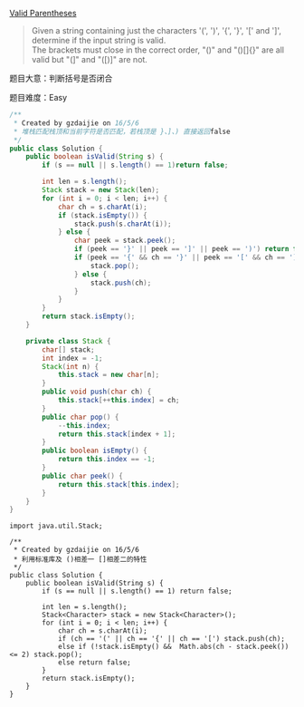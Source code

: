 [Valid Parentheses](https://leetcode.com/problems/valid-parentheses/)

> Given a string containing just the characters '(', ')', '{', '}', '[' and ']', <br>
> determine if the input string is valid. <br/>
> The brackets must close in the correct order, "()" and "()[]{}" are all valid but "(]" and "([)]" are not.

题目大意：判断括号是否闭合

题目难度：Easy

```java
/**
 * Created by gzdaijie on 16/5/6
 * 堆栈匹配栈顶和当前字符是否匹配，若栈顶是 }、]、) 直接返回false
 */
public class Solution {
    public boolean isValid(String s) {
        if (s == null || s.length() == 1)return false;

        int len = s.length();
        Stack stack = new Stack(len);
        for (int i = 0; i < len; i++) {
            char ch = s.charAt(i);
            if (stack.isEmpty()) {
                stack.push(s.charAt(i));
            } else {
                char peek = stack.peek();
                if (peek == '}' || peek == ']' || peek == ')') return false;
                if (peek == '{' && ch == '}' || peek == '[' && ch == ']' || peek == '(' && ch == ')') {
                    stack.pop();
                } else {
                    stack.push(ch);
                }
            }
        }
        return stack.isEmpty();
    }

    private class Stack {
        char[] stack;
        int index = -1;
        Stack(int n) {
            this.stack = new char[n];
        }
        public void push(char ch) {
            this.stack[++this.index] = ch;
        }
        public char pop() {
            --this.index;
            return this.stack[index + 1];
        }
        public boolean isEmpty() {
            return this.index == -1;
        }
        public char peek() {
            return this.stack[this.index];
        }
    }
}
```

```
import java.util.Stack;

/**
 * Created by gzdaijie on 16/5/6
 * 利用标准库及 ()相差一 []相差二的特性
 */
public class Solution {
    public boolean isValid(String s) {
        if (s == null || s.length() == 1) return false;

        int len = s.length();
        Stack<Character> stack = new Stack<Character>();
        for (int i = 0; i < len; i++) {
            char ch = s.charAt(i);
            if (ch == '(' || ch == '{' || ch == '[') stack.push(ch);
            else if (!stack.isEmpty() &&  Math.abs(ch - stack.peek()) <= 2) stack.pop();
            else return false;
        }
        return stack.isEmpty();
    }
}
```

